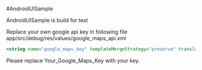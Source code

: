 #AndroidUISample

AndroidUISample is build for test

Replace your own google api key in following file
app/src/debug/res/values/google_maps_api.xml

```xml
<string name="google_maps_key" templateMergeStrategy="preserve" translatable="false">Your_Google_Maps_Key</string>
```
Please replace Your_Google_Maps_Key with your key.
